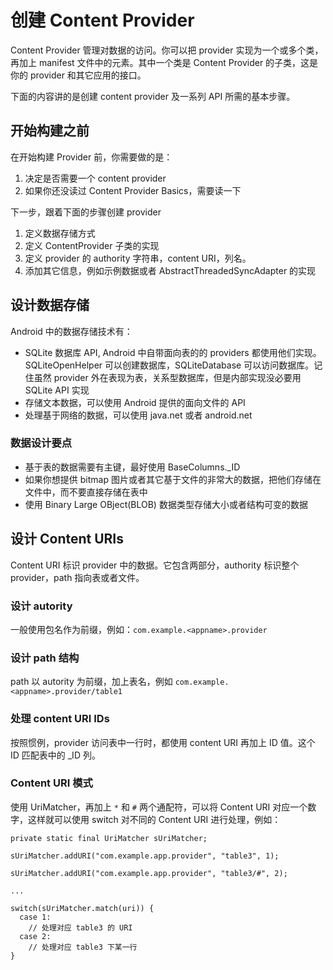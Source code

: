 # 创建 Content Provider
Content Provider 管理对数据的访问。你可以把 provider 实现为一个或多个类，再加上 manifest 文件中的元素。其中一个类是 
Content Provider 的子类，这是你的 provider 和其它应用的接口。

下面的内容讲的是创建 content provider 及一系列 API 所需的基本步骤。

## 开始构建之前

在开始构建 Provider 前，你需要做的是：

1. 决定是否需要一个 content provider
2. 如果你还没读过 Content Provider Basics，需要读一下

下一步，跟着下面的步骤创建 provider

1. 定义数据存储方式
2. 定义 ContentProvider 子类的实现
3. 定义 provider 的 authority 字符串，content URI，列名。
4. 添加其它信息，例如示例数据或者 AbstractThreadedSyncAdapter 的实现 

## 设计数据存储
Android 中的数据存储技术有：

* SQLite 数据库 API, Android 中自带面向表的的 providers 都使用他们实现。SQLiteOpenHelper 可以创建数据库，SQLiteDatabase 可以访问数据库。记住虽然 provider 外在表现为表，关系型数据库，但是内部实现没必要用 SQLite API 实现
* 存储文本数据，可以使用 Android 提供的面向文件的 API
* 处理基于网络的数据，可以使用 java.net 或者 android.net

### 数据设计要点
* 基于表的数据需要有主键，最好使用 BaseColumns._ID
* 如果你想提供 bitmap 图片或者其它基于文件的非常大的数据，把他们存储在文件中，而不要直接存储在表中
* 使用 Binary Large OBject(BLOB) 数据类型存储大小或者结构可变的数据

## 设计 Content URIs
Content URI 标识 provider 中的数据。它包含两部分，authority 标识整个 provider，path 指向表或者文件。

### 设计 autority
一般使用包名作为前缀，例如：`com.example.<appname>.provider`

### 设计 path 结构
path 以 autority 为前缀，加上表名，例如 `com.example.<appname>.provider/table1`

### 处理 content URI IDs
按照惯例，provider 访问表中一行时，都使用 content URI 再加上 ID 值。这个 ID 匹配表中的 _ID 列。

### Content URI 模式
使用 UriMatcher，再加上 `*` 和 `#` 两个通配符，可以将 Content URI 对应一个数字，这样就可以使用 switch 对不同的 Content URI 
进行处理，例如：

```
private static final UriMatcher sUriMatcher;

sUriMatcher.addURI("com.example.app.provider", "table3", 1);

sUriMatcher.addURI("com.example.app.provider", "table3/#", 2);

...

switch(sUriMatcher.match(uri)) {
  case 1:
    // 处理对应 table3 的 URI
  case 2:
    // 处理对应 table3 下某一行
}
```
